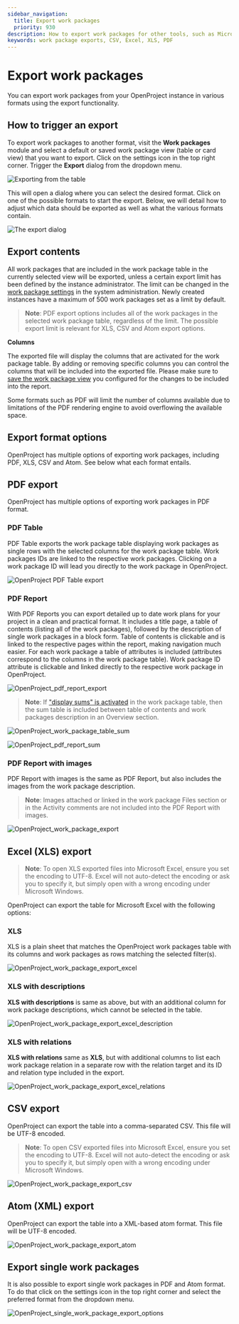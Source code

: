 ```yaml
---
sidebar_navigation:
  title: Export work packages
  priority: 930
description: How to export work packages for other tools, such as Microsoft Excel
keywords: work package exports, CSV, Excel, XLS, PDF
---
```


# Export work packages

You can export work packages from your OpenProject instance in various formats using the export functionality.

## How to trigger an export

To export work packages to another format, visit the **Work packages** module and select a default or saved work package view (table or card view) that you want to export. Click on the settings icon in the top right corner. Trigger the **Export** dialog from the dropdown menu.

![Exporting from the table](openproject_export_wp.png)

This will open a dialog where you can select the desired format. Click on one of the possible formats to start the export. Below, we will detail how to adjust which data should be exported as well as what the various formats contain.

![The export dialog](openproject_wp_export_options.png)

## Export contents

All work packages that are included in the work package table in the currently selected view will be exported, unless a certain export limit has been defined by the instance administrator. The limit can be changed in the [work package settings](../../../system-admin-guide/system-settings/general-settings/#general-system-settings) in the system administration. Newly created instances have a maximum of 500 work packages set as a limit by default.

> **Note**: PDF export options includes all of the work packages in the selected work package table, regardless of the limit. The possible export limit is relevant for XLS, CSV and Atom export options.

**Columns**

The exported file will display the columns that are activated for the work package table. By adding or removing specific columns you can control the columns that will be included into the exported file. Please make sure to [save the work package view](../work-package-table-configuration/#save-work-package-views) you configured for the changes to be included into the report.

Some formats such as PDF will limit the number of columns available due to limitations of the PDF rendering engine to avoid overflowing the available space.

## Export format options
OpenProject has multiple options of exporting work packages, including PDF, XLS, CSV and Atom. See below what each format entails.

## PDF export

OpenProject has multiple options of exporting work packages in PDF format.

### PDF Table 
PDF Table exports the work package table displaying work packages as single rows with the selected columns for the work package table. Work packages IDs are linked to the respective work packages. Clicking on a work package ID will lead you directly to the work package in OpenProject.

![OpenProject PDF Table export](openproject_pdf_table_export.png)

### PDF Report
With PDF Reports you can export detailed up to date work plans for your project in a clean and practical format. It includes a title page, a table of contents (listing all of the work packages), followed by the description of single work packages in a block form. Table of contents is clickable and is linked to the respective pages within the report, making navigation much easier. For each work package a table of attributes is included (attributes correspond to the columns in the work package table). Work package ID attribute is clickable and linked directly to the respective work package in OpenProject.

![OpenProject_pdf_report_export](openproject-pdf-export-with-title-image.webp)
> **Note**: If ["display sums" is activated](../work-package-table-configuration/) in the work package table, then the sum table is included between table of contents and work packages description in an Overview section.

![OpenProject_work_package_table_sum](openproject_wp_table_total_sum.png)

![OpenProject_pdf_report_sum](openproject_wp_report_total_sum.png)

### PDF Report with images
PDF Report with images is the same as PDF Report, but also includes the images from the work package description. 

> **Note**: Images attached or linked in the work package Files section or in the Activity comments are not included into the PDF Report with images. 

![OpenProject_work_package_export](openproject_pdf_report_images.png)

## Excel (XLS) export

> **Note**: To open XLS exported files into Microsoft Excel, ensure you set the encoding to UTF-8. Excel will not auto-detect the encoding or ask you to specify it, but simply open with a wrong encoding under Microsoft Windows.

OpenProject can export the table for Microsoft Excel with the following options:

### XLS  
XLS is a plain sheet that matches the OpenProject work packages table with its columns and work packages as rows matching the selected filter(s).

![OpenProject_work_package_export_excel](openproject_export_excel.png)

### XLS with descriptions
**XLS with descriptions** is same as above, but with an additional column for work package descriptions, which cannot be selected in the table.

![OpenProject_work_package_export_excel_description](openproject_pdf_table_export_description.png)

### XLS with relations
**XLS with relations** same as **XLS**, but with additional columns to list each work package relation in a separate row with the relation target and its ID and relation type included in the export.

![OpenProject_work_package_export_excel_relations](openproject_pdf_table_export_relations.png)

## CSV export

OpenProject can export the table into a comma-separated CSV. This file will be UTF-8 encoded.

> **Note**: To open CSV exported files into Microsoft Excel, ensure you set the encoding to UTF-8. Excel will not auto-detect the encoding or ask you to specify it, but simply open with a wrong encoding under Microsoft Windows.

![OpenProject_work_package_export_csv](openproject_export_csv.png)

## Atom (XML) export

OpenProject can export the table into a XML-based atom format. This file will be UTF-8 encoded.

![OpenProject_work_package_export_atom](openproject_export_atom.png)

## Export single work packages

It is also possible to export single work packages in PDF and Atom format. To do that click on the settings icon in the top right corner and select the preferred format from the dropdown menu.

![OpenProject_single_work_package_export_options](openProject_single_work_package_export_options.png)
